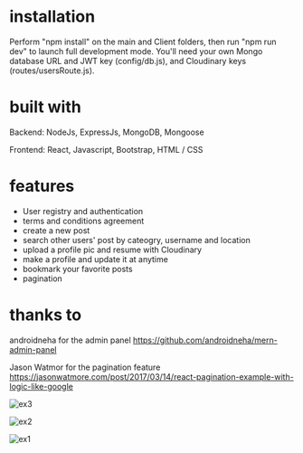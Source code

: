 # installation
Perform "npm install" on the main and Client folders, then run "npm run dev" to launch full development mode. You'll need your own Mongo database URL and JWT key (config/db.js), and Cloudinary keys (routes/usersRoute.js).

# built with
Backend: NodeJs, ExpressJs, MongoDB, Mongoose

Frontend: React, Javascript, Bootstrap, HTML / CSS

# features
* User registry and authentication 
* terms and conditions agreement 
* create a new post 
* search other users' post by cateogry, username and location 
* upload a profile pic and resume with Cloudinary 
* make a profile and update it at anytime 
* bookmark your favorite posts 
* pagination

# thanks to
androidneha for the admin panel https://github.com/androidneha/mern-admin-panel

Jason Watmor for the pagination feature https://jasonwatmore.com/post/2017/03/14/react-pagination-example-with-logic-like-google

![ex3](https://user-images.githubusercontent.com/56236726/95639529-a57b1a80-0a4d-11eb-9037-b3da700cfe81.jpg)

![ex2](https://user-images.githubusercontent.com/56236726/95639563-c04d8f00-0a4d-11eb-910e-3c1df340101f.jpg)

![ex1](https://user-images.githubusercontent.com/56236726/95639588-d9564000-0a4d-11eb-881f-482977be89cd.jpg)
